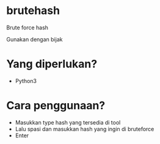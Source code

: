 # brutehash
Brute force hash

Gunakan dengan bijak

# Yang diperlukan?

- Python3

# Cara penggunaan?

- Masukkan type hash yang tersedia di tool
- Lalu spasi dan masukkan hash yang ingin di bruteforce
- Enter
